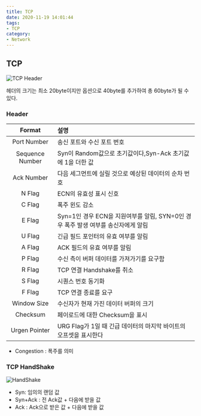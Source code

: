 ```yaml
---
title: TCP
date: 2020-11-19 14:01:44
tags:
- TCP
category:
- Network
---
```


## TCP

![TCP Header](/img/tcpheader.PNG)

헤더의 크기는 최소 20byte이지만 옵션으로 40byte를 추가하여 총 60byte가 될 수 있다.

### Header

|Format|설명|
|:---:|:---|
|Port Number|송신 포트와 수신 포트 번호|
|Sequence Number|Syn이 Random값으로 초기값이다,Syn-Ack 초기값에 1을 더한 값|
|Ack Number|다음 세그먼트에 실릴 것으로 예상된 데이터의 순차 번호|
|N Flag|ECN의 유효성 표시 신호|
|C Flag|폭주 윈도 감소|
|E Flag|Syn=1인 경우 ECN을 지원여부를 알림, SYN=0인 경우 폭주 발생 여부를 송신자에게 알림|
|U Flag| 긴급 필드 포인터의 유효 여부를 알림|
|A Flag| ACK 필드의 유효 여부를 알림|
|P Flag| 수신 측이 버퍼 데이터를 가져가기를 요구함|
|R Flag| TCP 연결 Handshake를 취소|
|S Flag| 시퀀스 번호 동기화|
|F Flag| TCP 연결 종료를 요구|
|Window Size| 수신자가 현재 가진 데이터 버퍼의 크기|
|Checksum| 페이로드에 대한 Checksum을 표시|
|Urgen Pointer| URG Flag가 1일 때 긴급 데이터의 마지막 바이트의 오프셋을 표시한다|

- Congestion : 폭주를 의미

### TCP HandShake

![HandShake](/img/tcphandshake.PNG)

- Syn: 임의의 랜덤 값
- Syn+Ack : 전 Ack값 + 다음에 받을 값
- Ack : Ack으로 받은 값 + 다음에 받을 값



